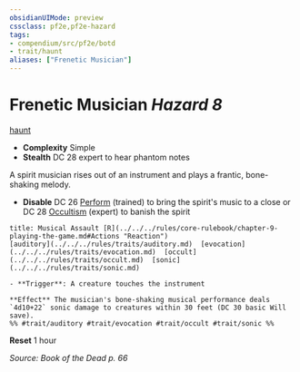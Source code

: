 ```yaml
---
obsidianUIMode: preview
cssclass: pf2e,pf2e-hazard
tags:
- compendium/src/pf2e/botd
- trait/haunt
aliases: ["Frenetic Musician"]
---
```

# Frenetic Musician *Hazard 8*  
[haunt](../../../Rules/traits/haunt.md)  

- **Complexity** Simple
- **Stealth** DC 28 expert to hear phantom notes  

A spirit musician rises out of an instrument and plays a frantic, bone-shaking melody.

- **Disable** DC 26 [Perform](../../../Rules/actions/perform.md) (trained) to bring the spirit's music to a close or DC 28 [Occultism](../../skills.md#Occultism) (expert) to banish the spirit  
     
```ad-embed-ability
title: Musical Assault [R](../../../rules/core-rulebook/chapter-9-playing-the-game.md#Actions "Reaction")
[auditory](../../../rules/traits/auditory.md)  [evocation](../../../rules/traits/evocation.md)  [occult](../../../rules/traits/occult.md)  [sonic](../../../rules/traits/sonic.md)  

- **Trigger**: A creature touches the instrument

**Effect** The musician's bone-shaking musical performance deals `4d10+22` sonic damage to creatures within 30 feet (DC 30 basic Will save).  
%% #trait/auditory #trait/evocation #trait/occult #trait/sonic %%
```

**Reset** 1 hour  

*Source: Book of the Dead p. 66*
